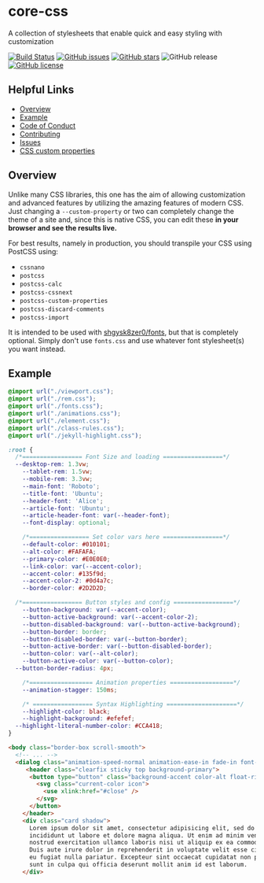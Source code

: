 # core-css
A collection of stylesheets that enable quick and easy styling with customization

[![Build Status](https://travis-ci.org/shgysk8zer0/core-css.svg?branch=master)](https://travis-ci.org/shgysk8zer0/core-css)
[![GitHub issues](https://img.shields.io/github/issues/shgysk8zer0/core-css.svg)](https://github.com/shgysk8zer0/core-css/issues)
[![GitHub stars](https://img.shields.io/github/stars/shgysk8zer0/core-css.svg)](https://github.com/shgysk8zer0/core-css/stargazers)
![GitHub release](https://img.shields.io/github/release/qubyte/rubidium.svg)
[![GitHub license](https://img.shields.io/github/license/shgysk8zer0/core-css.svg)](https://github.com/shgysk8zer0/core-css/blob/master/LICENSE)

## Helpful Links
- [Overview](#overview)
- [Example](#example)
- [Code of Conduct](docs/CODE_OF_CONDUCT.md)
- [Contributing](docs/CONTRIBUTING.md)
- [Issues](https://github.com/shgysk8zer0/core-css/issues)
- [CSS custom properties](https://developer.mozilla.org/en-US/docs/Web/CSS/Using_CSS_variables)

## Overview
Unlike many CSS libraries, this one has the aim of allowing customization and
advanced features by utilizing the amazing features of modern CSS. Just changing
a `--custom-property` or two can completely change the theme of a site and, since
this is native CSS, you can edit these **in your browser and see the results live.**

For best results, namely in production, you should transpile your CSS using PostCSS
using:
- `cssnano`
- `postcss`
- `postcss-calc`
- `postcss-cssnext`
- `postcss-custom-properties`
- `postcss-discard-comments`
- `postcss-import`

It is intended to be used with  [shgysk8zer0/fonts](https://github.com/shgysk8zer0/fonts),
but that is completely optional. Simply don't use `fonts.css` and use whatever
font stylesheet(s) you want instead.

## Example
```css
@import url("./viewport.css");
@import url("./rem.css");
@import url("./fonts.css");
@import url("./animations.css");
@import url("./element.css");
@import url("./class-rules.css");
@import url("./jekyll-highlight.css");

:root {
  /*================= Font Size and loading =================*/
  --desktop-rem: 1.3vw;
	--tablet-rem: 1.5vw;
	--mobile-rem: 3.3vw;
	--main-font: 'Roboto';
	--title-font: 'Ubuntu';
	--header-font: 'Alice';
	--article-font: 'Ubuntu';
	--article-header-font: var(--header-font);
	--font-display: optional;

	/*================= Set color vars here =================*/
	--default-color: #010101;
	--alt-color: #FAFAFA;
	--primary-color: #E0E0E0;
	--link-color: var(--accent-color);
	--accent-color: #135f9d;
	--accent-color-2: #0d4a7c;
	--border-color: #2D2D2D;

  /*================= Button styles and config =================*/
	--button-background: var(--accent-color);
	--button-active-background: var(--accent-color-2);
	--button-disabled-background: var(--button-active-background);
	--button-border: border;
	--button-disabled-border: var(--button-border);
	--button-active-border: var(--button-disabled-border);
	--button-color: var(--alt-color);
	--button-active-color: var(--button-color);
  --button-border-radius: 4px;

	/*================== Animation properties ==================*/
	--animation-stagger: 150ms;

	/* ================= Syntax Highlighting ====================*/
	--highlight-color: black;
	--highlight-background: #efefef;
  --highlight-literal-number-color: #CCA418;
}
```

```html
<body class="border-box scroll-smooth">
  <!-- ... -->
  <dialog class="animation-speed-normal animation-ease-in fade-in font-main">
     <header class="clearfix sticky top background-primary">
      <button type="button" class="background-accent color-alt float-right">
        <svg class="current-color icon">
          <use xlink:href="#close" />
        </svg>
      </button>
    </header>
    <div class="card shadow">
      Lorem ipsum dolor sit amet, consectetur adipisicing elit, sed do eiusmod tempor
      incididunt ut labore et dolore magna aliqua. Ut enim ad minim veniam, quis
      nostrud exercitation ullamco laboris nisi ut aliquip ex ea commodo consequat.
      Duis aute irure dolor in reprehenderit in voluptate velit esse cillum dolore
      eu fugiat nulla pariatur. Excepteur sint occaecat cupidatat non proident,
      sunt in culpa qui officia deserunt mollit anim id est laborum.
    </div>
```
